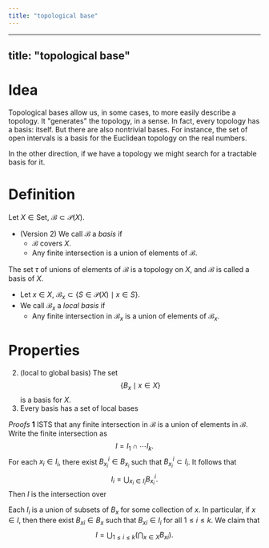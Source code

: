 ```yaml
---
title: "topological base"
---
```


---
title: "topological base"
---

# Idea
Topological bases allow us, in some cases, to more easily describe a topology. It "generates" the topology, in a sense. In fact, every topology has a basis: itself. But there are also nontrivial bases. For instance, the set of open intervals is a basis for the Euclidean topology on the real numbers.

In the other direction, if we have a topology we might search for a tractable basis for it.

# Definition
Let $X\in\text{Set}$, $\mathcal{B}\subset \mathcal{P}(X)$.  
- (Version 2) We call $\mathcal{B}$ a *basis* if 
	- $\mathcal{B}$ covers $X$.
	- Any finite intersection is a union of elements of $\mathcal{B}$.

The set $\tau$ of unions of elements of $\mathcal{B}$ is a topology on $X$, and $\mathcal{B}$ is called a basis of $X$.

- Let $x\in X$, $\mathcal{B}_x\subset \{S\in \mathcal{P}(X)\mid x\in S\}$.
- We call $\mathcal{B}_x$ a *local basis* if
	- Any finite intersection in $\mathcal{B}_x$ is a union of elements of $\mathcal{B}_x$.

# Properties
2. (local to global basis) The set $$\{B_x\mid x\in X\}$$ is a basis for $X$.
3. Every basis has a set of local bases

*Proofs*
**1**
ISTS that any finite intersection in $\mathcal{B}$ is a union of elements in $\mathcal{B}$. Write the finite intersection as $$I=I_1\cap\cdots I_k.$$ For each $x_i\in I_i$, there exist $B_{x_i}^i\in B_{x_i}$ such that $B_{x_i}^i\subset I_i$. It follows that $$I_i=\bigcup_{x_i\in I_i}B_{x_i}^i.$$ Then $I$ is the intersection over 

Each $I_i$ is a union of subsets of $B_x$ for some collection of $x$. In particular, if $x\in I$, then there exist $B_{xi}\in B_x$ such that $B_{xi}\in I_i$ for all $1\leq i \leq k$. We claim that $$I=\bigcup_{1\leq i\leq k} \left(\bigcap_{x\in X}B_{xi}\right).$$
